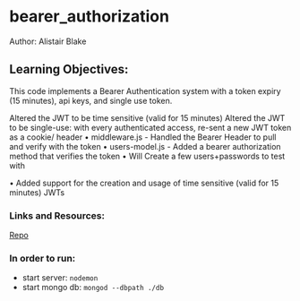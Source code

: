 # bearer_authorization

Author: Alistair Blake
## Learning Objectives:
This code implements a Bearer Authentication system with a token expiry (15 minutes), api keys, and single use token.


Altered the JWT to be time sensitive (valid for 15 minutes)
Altered the JWT to be single-use:
with every authenticated access,
re-sent a new JWT token as a cookie/ header
•	middleware.js - Handled the Bearer Header to pull and verify with the token
•	users-model.js - Added a bearer authorization method that verifies the token
•	Will Create a few users+passwords to test with

•	Added support for the creation and usage of time sensitive (valid for 15 minutes) JWTs

### Links and Resources:
[Repo](https://github.com/Alwynblake/bearer_authorization )

### In order to run:
* start server: `nodemon`
* start mongo db: `mongod --dbpath ./db`